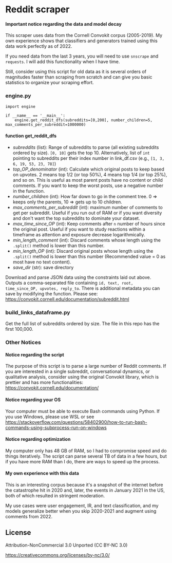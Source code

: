 # Reddit scraper

#### Important notice regarding the data and model decay

This scraper uses data from the Cornell Convokit corpus (2005-2019). My own experience shows that classifiers and generators trained using this data work perfectly as of 2022. 

If you need data from the last 3 years, you will need to use `snscrape` and `requests`. I will add this functionality when I have time. 

Still, consider using this script for old data as it is several orders of magnitudes faster than scraping from scratch and can give you basic statistics to organize your scraping effort.  

### engine.py

```
import engine

if __name__ == '__main__':
    engine.get_reddit_dfs(subreddits=[0,200], number_children=5, max_comments_per_subreddit=1000000)

```
#### function get_reddit_dfs

- *subreddits* (list): Range of subreddits to parse (all existing subreddits ordered by size). `[0, 10]` gets the top 10. Alternatively, list of `int` pointing to subreddits per their index number in link_df.csv (e.g., `[1, 3, 6, 19, 53, 23, 78]`)
- *top_OP_denominator* (int): Calculate which original posts to keep based on upvotes. 2 means top 1/2 (or top 50%), 4 means top 1/4 (or top 25%), and so on. This is useful as most parent posts have no content or child comments. If you want to keep the worst posts, use a negative number in the function.
- *number_children* (int): How far down to go in the comment tree. 0 => keeps only the parents, 10 => gets up to 10 children.
- *max_comments_per_subreddit* (int): maximum number of comments to get per subreddit. Useful if you run out of RAM or if you want diversity and don't want the top subreddits to dominate your dataset. 
- *max_time_since_OP* (int): Keep comments after `n` number of hours since the original post. Useful if you want to study reactions within a timeframe as attention and exposure decrease logarithmically.
- *min_length_comment* (int): Discard comments whose length using the `.split()` method is lower than this number. 
- *min_length_OP* (int): Discard original posts whose length using the `.split()` method is lower than this number (Recommended value = 0 as most have no text content).
- *save_dir* (str): save directory

Download and parse JSON data using the constraints laid out above. Outputs a comma-separated file  containing `id, text, root, time_since_OP, upvotes, reply_to`. There is additional metadata you can save by modifying the function. Please see: https://convokit.cornell.edu/documentation/subreddit.html

### build_links_dataframe.py

Get the full list of subreddits ordered by size. The file in this repo has the first 100,000.

### Other Notices

#### Notice regarding the script

The purpose of this script is to parse a large number of Reddit comments. If you are interested in a single subreddit, conversational dynamics, or qualitative analysis, consider using the original Convokit library, which is prettier and has more functionalities: https://convokit.cornell.edu/documentation/

#### Notice regarding your OS

Your computer must be able to execute Bash commands using Python. If you use Windows, please use WSL or see https://stackoverflow.com/questions/58402900/how-to-run-bash-commands-using-subprocess-run-on-windows

#### Notice regarding optimization

My computer only has 48 GB of RAM, so I had to compromise speed and do things iteratively. The script can parse several TB of data in a few hours, but if you have more RAM than I do, there are ways to speed up the process. 

#### My own experience with this data

This is an interesting corpus because it's a snapshot of the internet before the catastrophe hit in 2020 and, later, the events in January 2021 in the US, both of which resulted in stringent moderation. 

My use cases were user engagement, IR, and text classification, and my models generalize better when you skip 2020-2021 and augment using comments from 2022. 

## License

Attribution-NonCommercial 3.0 Unported (CC BY-NC 3.0)

https://creativecommons.org/licenses/by-nc/3.0/
